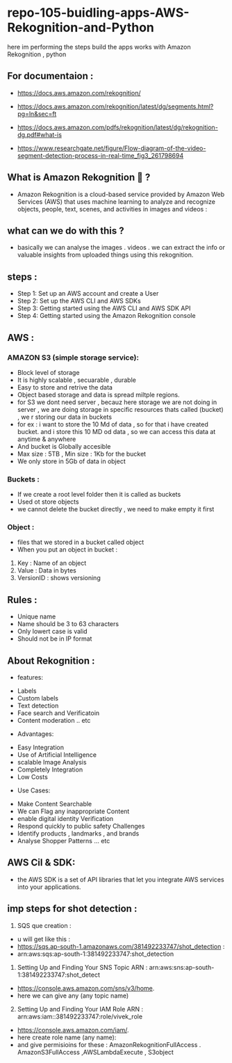 # repo-105-buidling-apps-AWS-Rekognition-and-Python
here im performing the steps build the apps works with Amazon Rekognition , python

## For documentaion :

* https://docs.aws.amazon.com/rekognition/

* https://docs.aws.amazon.com/rekognition/latest/dg/segments.html?pg=ln&sec=ft

* https://docs.aws.amazon.com/pdfs/rekognition/latest/dg/rekognition-dg.pdf#what-is

* https://www.researchgate.net/figure/Flow-diagram-of-the-video-segment-detection-process-in-real-time_fig3_261798694

## What is Amazon Rekognition 🤔 ?
* Amazon Rekognition is a cloud-based service provided by Amazon Web Services (AWS) that uses machine learning to analyze and recognize objects, people, text, scenes, and activities in images and videos :


## what can we do with this ?
* basically we can analyse the images . videos . we can extract the info or valuable insights from uploaded things using this rekognition.

## steps :

* Step 1: Set up an AWS account and create a User
* Step 2: Set up the AWS CLI and AWS SDKs
* Step 3: Getting started using the AWS CLI and AWS SDK API
* Step 4: Getting started using the Amazon Rekognition console

## AWS :

### AMAZON S3 (simple storage service):
* Block level of storage 
* It is highly scalable , secuarable , durable
* Easy to store and retrive the data
* Object based storage and data is spread miltple regions.
* for S3 we dont need server , becauz here storage we are not doing in server , we are doing storage in specific resources thats called (bucket) , we r storing our data in buckets
* for ex : i want to store the 10 Md of data , so for that i have created bucket. and i store this 10 MD od data , so we can access this data at anytime & anywhere 
* And bucket is Globally accesible
* Max size : 5TB , Min  size : 1Kb for the bucket
* We only store in 5Gb of data in object 

### Buckets :
* If we create a root level folder then it is called as buckets
* Used ot store objects 
* we cannot delete the bucket directly , we need to make empty it first

### Object :
* files that we stored in a bucket called object
* When you put an object in bucket :
1. Key : Name of an object
2. Value : Data in bytes
3. VersionID : shows versioning

## Rules :
* Unique name
* Name should be 3 to 63 characters
* Only lowert case is valid
* Should not be in IP format

## About Rekognition :
- features:
* Labels
* Custom labels
* Text detection
* Face search and Verificatoin
* Content moderation .. etc

- Advantages:
* Easy Integration
* Use of Artificial Intelligence
* scalable Image Analysis
* Completely Integration
* Low Costs

- Use Cases:
* Make Content Searchable 
* We can Flag any inappropriate Content
* enable digital identity Verification
* Respond quickly to public safety Challenges
* Identify products , landmarks , and brands
* Analyse Shopper Patterns ... etc


## AWS Cil & SDK:
* the AWS SDK is a set of API libraries that let you integrate AWS services into your applications.


## imp steps for shot detection :

1. SQS que creation :
* u will get like this :
* https://sqs.ap-south-1.amazonaws.com/381492233747/shot_detection :
* arn:aws:sqs:ap-south-1:381492233747:shot_detection

1. Setting Up and Finding Your SNS Topic ARN : arn:aws:sns:ap-south-1:381492233747:shot_detect
* https://console.aws.amazon.com/sns/v3/home.
* here we can give any (any topic name) 

2. Setting Up and Finding Your IAM Role ARN  : arn:aws:iam::381492233747:role/vivek_role 
* https://console.aws.amazon.com/iam/.
* here create role name (any name):
* and give permisioins for these : AmazonRekognitionFullAccess . AmazonS3FullAccess ,AWSLambdaExecute , S3object






